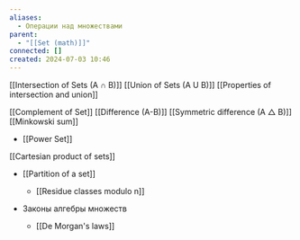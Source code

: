```yaml
---
aliases:
  - Операции над множествами
parent:
  - "[[Set (math)]]"
connected: []
created: 2024-07-03 10:46
---
```


[[Intersection of Sets (A ∩ B)]]
[[Union of Sets (A U B)]]
[[Properties of intersection and union]]

[[Complement of Set]]
[[Difference (A-B)]]
[[Symmetric difference (A △ B)]]
[[Minkowski sum]]

- [[Power Set]]

[[Cartesian product of sets]]
- [[Partition of a set]]
    - [[Residue classes modulo n]]

- Законы алгебры множеств
    - [[De Morgan's laws]]